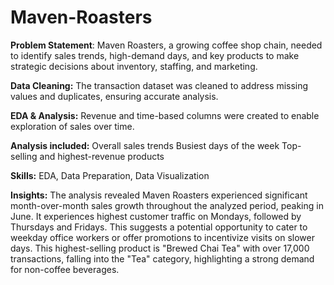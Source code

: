 # Maven-Roasters
**Problem Statement**: Maven Roasters, a growing coffee shop chain, needed to identify sales trends, high-demand days, and key products to make strategic decisions about inventory, staffing, and marketing.

**Data Cleaning:** The transaction dataset was cleaned to address missing values and duplicates, ensuring accurate analysis.

**EDA & Analysis:** Revenue and time-based columns were created to enable exploration of sales over time.

**Analysis included:**
Overall sales trends
Busiest days of the week
Top-selling and highest-revenue products

**Skills:** EDA, Data Preparation, Data Visualization

**Insights:**
The analysis revealed Maven Roasters experienced significant month-over-month sales growth throughout the analyzed period, peaking in June. It experiences highest customer traffic on Mondays, followed by Thursdays and Fridays. This suggests a potential opportunity to cater to weekday office workers or offer promotions to incentivize visits on slower days. This highest-selling product is "Brewed Chai Tea" with over 17,000 transactions, falling into the "Tea" category, highlighting a strong demand for non-coffee beverages.
